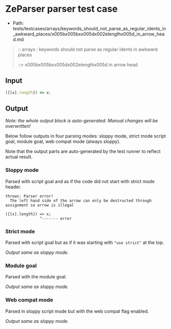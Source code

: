 # ZeParser parser test case

- Path: tests/testcases/arrays/keywords_should_not_parse_as_regular_idents_in_awkward_places/x005bx005bxx005dx002elengthx005d_in_arrow_head.md

> :: arrays : keywords should not parse as regular idents in awkward places
>
> ::> x005bx005bxx005dx002elengthx005d in arrow head

## Input

`````js
([[x].length]) => x;
`````

## Output

_Note: the whole output block is auto-generated. Manual changes will be overwritten!_

Below follow outputs in four parsing modes: sloppy mode, strict mode script goal, module goal, web compat mode (always sloppy).

Note that the output parts are auto-generated by the test runner to reflect actual result.

### Sloppy mode

Parsed with script goal and as if the code did not start with strict mode header.

`````
throws: Parser error!
  The left hand side of the arrow can only be destructed through assignment so arrow is illegal

([[x].length]) => x;
               ^------- error
`````

### Strict mode

Parsed with script goal but as if it was starting with `"use strict"` at the top.

_Output same as sloppy mode._

### Module goal

Parsed with the module goal.

_Output same as sloppy mode._

### Web compat mode

Parsed in sloppy script mode but with the web compat flag enabled.

_Output same as sloppy mode._
